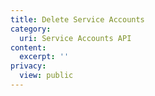 ```yaml
---
title: Delete Service Accounts
category:
  uri: Service Accounts API
content:
  excerpt: ''
privacy:
  view: public
---
```


